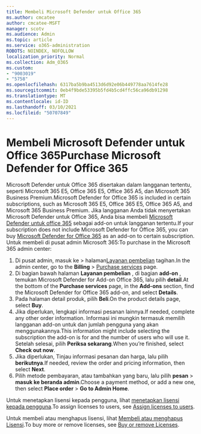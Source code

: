 ```yaml
---
title: Membeli Microsoft Defender untuk Office 365
ms.author: cmcatee
author: cmcatee-MSFT
manager: scotv
ms.audience: Admin
ms.topic: article
ms.service: o365-administration
ROBOTS: NOINDEX, NOFOLLOW
localization_priority: Normal
ms.collection: Adm_O365
ms.custom:
- "9003019"
- "5758"
ms.openlocfilehash: 6317ba5b9ba4513d6d92e06b449778aa7614fe28
ms.sourcegitcommit: 0eb4f9bde53395b5fd4b5cd4ffc56ca96db91298
ms.translationtype: MT
ms.contentlocale: id-ID
ms.lasthandoff: 03/10/2021
ms.locfileid: "50707849"
---
```

# <a name="purchase-microsoft-defender-for-office-365"></a><span data-ttu-id="7153c-102">Membeli Microsoft Defender untuk Office 365</span><span class="sxs-lookup"><span data-stu-id="7153c-102">Purchase Microsoft Defender for Office 365</span></span>

<span data-ttu-id="7153c-103">Microsoft Defender untuk Office 365 disertakan dalam langganan tertentu, seperti Microsoft 365 E5, Office 365 E5, Office 365 A5, dan Microsoft 365 Business Premium.</span><span class="sxs-lookup"><span data-stu-id="7153c-103">Microsoft Defender for Office 365 is included in certain subscriptions, such as Microsoft 365 E5, Office 365 E5, Office 365 A5, and Microsoft 365 Business Premium.</span></span> <span data-ttu-id="7153c-104">Jika langganan Anda tidak menyertakan Microsoft Defender untuk Office 365, Anda bisa membeli [Microsoft Defender untuk office 365](https://docs.microsoft.com/microsoft-365/security/office-365-security/office-365-atp) sebagai add-on untuk langganan tertentu.</span><span class="sxs-lookup"><span data-stu-id="7153c-104">If your subscription does not include Microsoft Defender for Office 365, you can buy [Microsoft Defender for Office 365](https://docs.microsoft.com/microsoft-365/security/office-365-security/office-365-atp) as an add-on to certain subscription.</span></span> <span data-ttu-id="7153c-105">Untuk membeli di pusat admin Microsoft 365:</span><span class="sxs-lookup"><span data-stu-id="7153c-105">To purchase in the Microsoft 365 admin center:</span></span>

1. <span data-ttu-id="7153c-106">Di pusat admin, masuk ke   >  halaman[Layanan pembelian](https://go.microsoft.com/fwlink/p/?linkid=868433) tagihan.</span><span class="sxs-lookup"><span data-stu-id="7153c-106">In the admin center, go to the **Billing** > [Purchase services](https://go.microsoft.com/fwlink/p/?linkid=868433) page.</span></span>
2. <span data-ttu-id="7153c-107">Di bagian bawah halaman **Layanan pembelian** , di bagian **add-on** , temukan Microsoft Defender for Add-on Office 365, lalu pilih **detail**.</span><span class="sxs-lookup"><span data-stu-id="7153c-107">At the bottom of the **Purchase services** page, in the **Add-ons** section, find the Microsoft Defender for Office 365 add-on, and select **Details**.</span></span>
3. <span data-ttu-id="7153c-108">Pada halaman detail produk, pilih **Beli**.</span><span class="sxs-lookup"><span data-stu-id="7153c-108">On the product details page, select **Buy**.</span></span>
4. <span data-ttu-id="7153c-109">Jika diperlukan, lengkapi informasi pesanan lainnya.</span><span class="sxs-lookup"><span data-stu-id="7153c-109">If needed, complete any other order information.</span></span> <span data-ttu-id="7153c-110">Informasi ini mungkin termasuk memilih langganan add-on untuk dan jumlah pengguna yang akan menggunakannya.</span><span class="sxs-lookup"><span data-stu-id="7153c-110">This information might include selecting the subscription the add-on is for and the number of users who will use it.</span></span> <span data-ttu-id="7153c-111">Setelah selesai, pilih **Periksa sekarang**.</span><span class="sxs-lookup"><span data-stu-id="7153c-111">When you’re finished, select **Check out now**.</span></span>
5. <span data-ttu-id="7153c-112">Jika diperlukan, Tinjau informasi pesanan dan harga, lalu pilih **berikutnya**.</span><span class="sxs-lookup"><span data-stu-id="7153c-112">If needed, review the order and pricing information, then select **Next**.</span></span>
6. <span data-ttu-id="7153c-113">Pilih metode pembayaran, atau tambahkan yang baru, lalu pilih **pesan**  >  **masuk ke beranda admin**.</span><span class="sxs-lookup"><span data-stu-id="7153c-113">Choose a payment method, or add a new one, then select **Place order** > **Go to Admin Home**.</span></span>

<span data-ttu-id="7153c-114">Untuk menetapkan lisensi kepada pengguna, lihat [menetapkan lisensi kepada pengguna](https://docs.microsoft.com/microsoft-365/admin/manage/assign-licenses-to-users?view=o365-worldwide).</span><span class="sxs-lookup"><span data-stu-id="7153c-114">To assign licenses to users, see [Assign licenses to users](https://docs.microsoft.com/microsoft-365/admin/manage/assign-licenses-to-users?view=o365-worldwide).</span></span>

<span data-ttu-id="7153c-115">Untuk membeli atau menghapus lisensi, lihat [Membeli atau menghapus Lisensi](https://docs.microsoft.com/microsoft-365/commerce/licenses/buy-licenses#buy-or-remove-licenses-for-your-business-subscription).</span><span class="sxs-lookup"><span data-stu-id="7153c-115">To buy more or remove licenses, see [Buy or remove Licenses](https://docs.microsoft.com/microsoft-365/commerce/licenses/buy-licenses#buy-or-remove-licenses-for-your-business-subscription).</span></span>